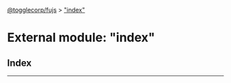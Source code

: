 [@togglecorp/fujs](../README.md) > ["index"](../modules/_index_.md)

# External module: "index"

## Index

---

